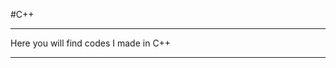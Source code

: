 #C++

-----------------------------------

Here you will find codes I made in C++

-----------------------------------